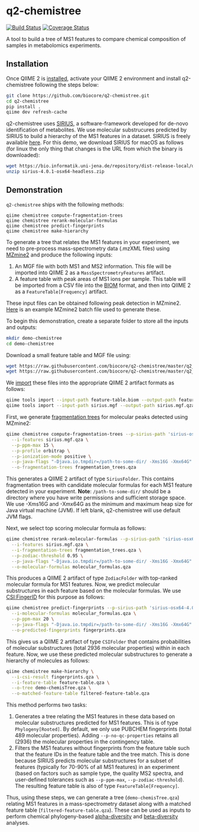 # q2-chemistree

[![Build Status](https://travis-ci.org/biocore/q2-chemistree.svg?branch=master)](https://travis-ci.org/biocore/q2-chemistree) [![Coverage Status](https://coveralls.io/repos/github/biocore/q2-chemistree/badge.svg?branch=master)](https://coveralls.io/github/biocore/q2-chemistree?branch=master)

A tool to build a tree of MS1 features to compare chemical composition of samples in metabolomics experiments.

## Installation

Once QIIME 2 is [installed](https://docs.qiime2.org/2018.11/install/), activate your QIIME 2 environment and install q2-chemistree following the steps below:

```bash
git clone https://github.com/biocore/q2-chemistree.git
cd q2-chemistree
pip install .
qiime dev refresh-cache
```

q2-chemistree uses [SIRIUS](https://github.com/boecker-lab/sirius), a software-framework developed for de-novo identification of metabolites. We use molecular substrucures predicted by SIRIUS to build a hierarchy of the MS1 features in a dataset. SIRIUS is freely available [here](https://bio.informatik.uni-jena.de/software/sirius/). For this demo, we download SIRIUS for macOS as follows (for linux the only thing that changes is the URL from which the binary is downloaded):

```bash
wget https://bio.informatik.uni-jena.de/repository/dist-release-local/de/unijena/bioinf/ms/sirius/4.0.1/sirius-4.0.1-osx64-headless.zip
unzip sirius-4.0.1-osx64-headless.zip
```

## Demonstration

`q2-chemistree` ships with the following methods:

```
qiime chemistree compute-fragmentation-trees
qiime chemistree rerank-molecular-formulas
qiime chemistree predict-fingerprints
qiime chemistree make-hierarchy
```

To generate a tree that relates the MS1 features in your experiment, we need to pre-process mass-spectrometry data (.mzXML files) using [MZmine2](http://mzmine.github.io) and produce the following inputs:

1. An MGF file with both MS1 and MS2 information. This file will be imported into QIIME 2 as a `MassSpectrometryFeatures` artifact.
2. A feature table with peak areas of MS1 ions per sample. This table will be imported from a CSV file into the [BIOM](http://biom-format.org/documentation/biom_conversion.html) format, and then into QIIME 2 as a `FeatureTable[Frequency]` artifact.

These input files can be obtained following peak detection in MZmine2. [Here](https://raw.githubusercontent.com/biocore/q2-chemistree/master/q2_chemistree/demo/batchQE-MZmine-2.33.xml) is an example MZmine2 batch file used to generate these.

To begin this demonstration, create a separate folder to store all the inputs and outputs:

```bash
mkdir demo-chemistree
cd demo-chemistree
```

Download a small feature table and MGF file using:

```bash
wget https://raw.githubusercontent.com/biocore/q2-chemistree/master/q2_chemistree/demo/feature-table.biom
wget https://raw.githubusercontent.com/biocore/q2-chemistree/master/q2_chemistree/demo/sirius.mgf
```

We [import](https://docs.qiime2.org/2018.11/tutorials/importing/) these files into the appropriate QIIME 2 artifact formats as follows:

```bash
qiime tools import --input-path feature-table.biom --output-path feature-table.qza --type FeatureTable[Frequency]
qiime tools import --input-path sirius.mgf --output-path sirius.mgf.qza --type MassSpectrometryFeatures
```

First, we generate [fragmentation trees](https://www.sciencedirect.com/science/article/pii/S0165993615000916) for molecular peaks detected using MZmine2:

```bash
qiime chemistree compute-fragmentation-trees --p-sirius-path 'sirius-osx64-4.0.1/bin' \
  --i-features sirius.mgf.qza \
  --p-ppm-max 15 \
  --p-profile orbitrap \
  --p-ionization-mode positive \
  --p-java-flags "-Djava.io.tmpdir=/path-to-some-dir/ -Xms16G -Xmx64G" \
  --o-fragmentation-trees fragmentation_trees.qza
```

This generates a QIIME 2 artifact of type `SiriusFolder`. This contains fragmentation trees with candidate molecular formulas for each MS1 feature detected in your experiment.
**Note**: `/path-to-some-dir/` should be a directory where you have write permissions and sufficient storage space. We use -Xms16G and -Xmx64G as the minimum and maximum heap size for Java virtual machine (JVM). If left blank, q2-chemistree will use default JVM flags.

Next, we select top scoring molecular formula as follows:

```bash
qiime chemistree rerank-molecular-formulas --p-sirius-path 'sirius-osx64-4.0.1/bin' \
  --i-features sirius.mgf.qza \
  --i-fragmentation-trees fragmentation_trees.qza \
  --p-zodiac-threshold 0.95 \
  --p-java-flags "-Djava.io.tmpdir=/path-to-some-dir/ -Xms16G -Xmx64G" \
  --o-molecular-formulas molecular_formulas.qza
```

This produces a QIIME 2 artifact of type `ZodiacFolder` with top-ranked molecular formula for MS1 features. Now, we predict molecular substructures in each feature based on the molecular formulas. We use [CSI:FingerID](https://www.pnas.org/content/112/41/12580) for this purpose as follows:

```bash
qiime chemistree predict-fingerprints --p-sirius-path 'sirius-osx64-4.0.1/bin' \
  --i-molecular-formulas molecular_formulas.qza \
  --p-ppm-max 20 \
  --p-java-flags "-Djava.io.tmpdir=/path-to-some-dir/ -Xms16G -Xmx64G" \
  --o-predicted-fingerprints fingerprints.qza
  ```

This gives us a QIIME 2 artifact of type `CSIFolder` that contains probabilities of molecular substructures (total 2936 molecular properties) within in each feature.
Now, we use these predicted molecular substructures to generate a hierarchy of molecules as follows:

```bash
qiime chemistree make-hierarchy \
  --i-csi-result fingerprints.qza \
  --i-feature-table feature-table.qza \
  --o-tree demo-chemisTree.qza \
  --o-matched-feature-table filtered-feature-table.qza
```

This method performs two tasks:
1. Generates a tree relating the MS1 features in these data based on molecular substructures predicted for MS1 features. This is of type `Phylogeny[Rooted]`. By default, we only use PUBCHEM fingerprints (total 489 molecular properties). Adding `--p-no-qc-properties` retains all (2936) the molecular properties in the contingency table.
2. Filters the MS1 features without fingerprints from the feature table such that the feature IDs in the feature table and the tree match. This is done because SIRIUS predicts molecular substructures for a subset of features (typically for 70-90% of all MS1 features) in an experiment (based on factors such as sample type, the quality MS2 spectra, and user-defined tolerances such as `--p-ppm-max`, `--p-zodiac-threshold`). The resulting feature table is also of type `FeatureTable[Frequency]`.

Thus, using these steps, we can generate a tree (`demo-chemisTree.qza`) relating MS1 features in a mass-spectrometry dataset along with a matched feature table (`filtered-feature-table.qza`). These can be used as inputs to perform chemical phylogeny-based [alpha-diversity](https://docs.qiime2.org/2018.8/plugins/available/diversity/alpha-phylogenetic/) and [beta-diversity](https://docs.qiime2.org/2018.8/plugins/available/diversity/beta-phylogenetic/) analyses.
